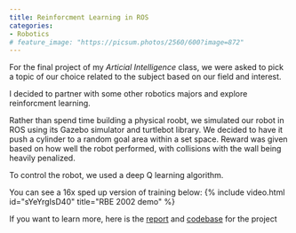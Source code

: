 ```yaml
---
title: Reinforcment Learning in ROS
categories:
- Robotics
# feature_image: "https://picsum.photos/2560/600?image=872"
---
```


For the final project of my *Articial Intelligence* class, we were asked to pick a topic of our choice related to the subject based on our field and interest. 

I decided to partner with some other robotics majors and explore reinforcment learning. 

Rather than spend time building a physical roobt, we simulated our robot in ROS using its Gazebo simulator and turtlebot library. We decided to have it push a cylinder to a random goal area within a set space. Reward was given based on how well the robot performed, with collisions with the wall being heavily penalized. 

To control the robot, we used a deep Q learning algorithm.

You can see a 16x sped up version of training below:
{% include video.html id="sYeYrgIsD40" title="RBE 2002 demo" %}

If you want to learn more, here is the [report](/assets/documents/GP4%20Report.pdf) and [codebase](/assets/code/CS4341%20-%20Team%203%20GP4.zip) for the project